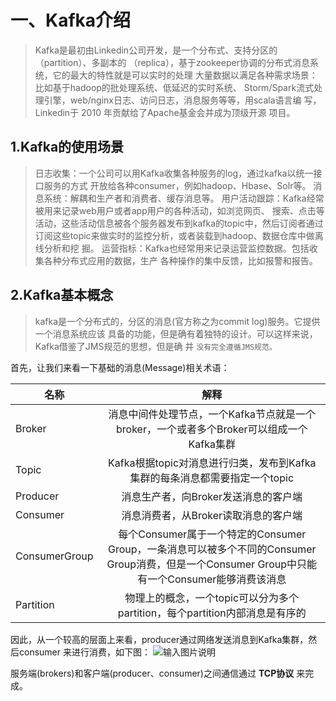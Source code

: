 # 一、Kafka介绍

>Kafka是最初由Linkedin公司开发，是一个分布式、支持分区的（partition）、多副本的
>（replica），基于zookeeper协调的分布式消息系统，它的最大的特性就是可以实时的处理
>大量数据以满足各种需求场景：比如基于hadoop的批处理系统、低延迟的实时系统、
>Storm/Spark流式处理引擎，web/nginx日志、访问日志，消息服务等等，用scala语言编
>写，Linkedin于 2010 年贡献给了Apache基金会并成为顶级开源 项目。

## 1.Kafka的使用场景

>日志收集：一个公司可以用Kafka收集各种服务的log，通过kafka以统一接口服务的方式
>开放给各种consumer，例如hadoop、Hbase、Solr等。
>消息系统：解耦和生产者和消费者、缓存消息等。
>用户活动跟踪：Kafka经常被用来记录web用户或者app用户的各种活动，如浏览网⻚、
>搜索、点击等活动，这些活动信息被各个服务器发布到kafka的topic中，然后订阅者通过
>订阅这些topic来做实时的监控分析，或者装载到hadoop、数据仓库中做离线分析和挖
>掘。
>运营指标：Kafka也经常用来记录运营监控数据。包括收集各种分布式应用的数据，生产
>各种操作的集中反馈，比如报警和报告。

## 2.Kafka基本概念

>kafka是一个分布式的，分区的消息(官方称之为commit log)服务。它提供一个消息系统应该
>具备的功能，但是确有着独特的设计。可以这样来说，Kafka借鉴了JMS规范的思想，但是确
>并 `没有完全遵循JMS规范。`

首先，让我们来看一下基础的消息(Message)相关术语：


| 名称          |                             解释                             |
| ------------- | :----------------------------------------------------------: |
| Broker        | 消息中间件处理节点，⼀个Kafka节点就是⼀个broker，⼀个或者多个Broker可以组成⼀个Kafka集群 |
| Topic         | Kafka根据topic对消息进⾏归类，发布到Kafka集群的每条消息都需要指定⼀个topic |
| Producer      |             消息⽣产者，向Broker发送消息的客户端             |
| Consumer      |             消息消费者，从Broker读取消息的客户端             |
| ConsumerGroup | 每个Consumer属于⼀个特定的Consumer Group，⼀条消息可以被多个不同的Consumer Group消费，但是⼀个Consumer Group中只能有⼀个Consumer能够消费该消息 |
| Partition     | 物理上的概念，⼀个topic可以分为多个partition，每个partition内部消息是有序的 |

因此，从一个较高的层面上来看，producer通过网络发送消息到Kafka集群，然后consumer
来进行消费，如下图：
![输入图片说明](https://raw.gitmirror.com/KwFruit/basic-picture-service/note-v1.0.0/img/202312190949205.png "QQ截图20201229183512.png")

服务端(brokers)和客户端(producer、consumer)之间通信通过 **TCP协议** 来完成。